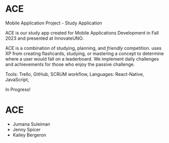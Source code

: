 # ACE
Mobile Application Project - Study Application 

ACE is our study app created for Mobile Applications Development in Fall 2023 and presented at InnovateUNO.

ACE is a combination of studying, planning, and _friendly_ competition. <name placeholder> uses XP from creating flashcards, studying, or mastering a concept to determine where a user would fall on a leaderboard. We implement daily challenges and achievements for those who enjoy the passive challenge.

Tools: Trello, GitHub, SCRUM workflow, 
Languages: React-Native, JavaScript,  

In Progress!

# ACE
- Jumana Suleiman 
- Jenny Spicer
- Kailey Bergeron 
